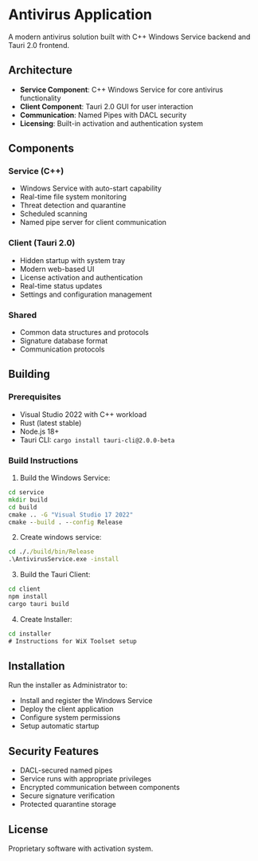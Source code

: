 # Antivirus Application

A modern antivirus solution built with C++ Windows Service backend and Tauri 2.0 frontend.

## Architecture

- **Service Component**: C++ Windows Service for core antivirus functionality
- **Client Component**: Tauri 2.0 GUI for user interaction
- **Communication**: Named Pipes with DACL security
- **Licensing**: Built-in activation and authentication system

## Components

### Service (C++)
- Windows Service with auto-start capability
- Real-time file system monitoring
- Threat detection and quarantine
- Scheduled scanning
- Named pipe server for client communication

### Client (Tauri 2.0)
- Hidden startup with system tray
- Modern web-based UI
- License activation and authentication
- Real-time status updates
- Settings and configuration management

### Shared
- Common data structures and protocols
- Signature database format
- Communication protocols

## Building

### Prerequisites
- Visual Studio 2022 with C++ workload
- Rust (latest stable)
- Node.js 18+
- Tauri CLI: `cargo install tauri-cli@2.0.0-beta`

### Build Instructions

1. Build the Windows Service:
```cmd
cd service
mkdir build
cd build
cmake .. -G "Visual Studio 17 2022"
cmake --build . --config Release
```

2. Create windows service:
```cmd
cd ././build/bin/Release
.\AntivirusService.exe -install
```

3. Build the Tauri Client:
```cmd
cd client
npm install
cargo tauri build
```

4. Create Installer:
```cmd
cd installer
# Instructions for WiX Toolset setup
```

## Installation

Run the installer as Administrator to:
- Install and register the Windows Service
- Deploy the client application
- Configure system permissions
- Setup automatic startup

## Security Features

- DACL-secured named pipes
- Service runs with appropriate privileges
- Encrypted communication between components
- Secure signature verification
- Protected quarantine storage

## License

Proprietary software with activation system.
